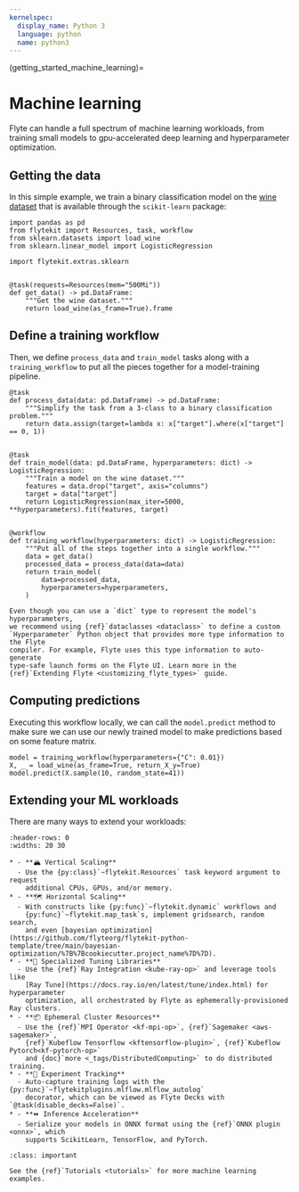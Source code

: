 ```yaml
---
kernelspec:
  display_name: Python 3
  language: python
  name: python3
---
```


(getting_started_machine_learning)=

# Machine learning

Flyte can handle a full spectrum of machine learning workloads, from
training small models to gpu-accelerated deep learning and hyperparameter
optimization.

## Getting the data

In this simple example, we train a binary classification model on the
[wine dataset](https://scikit-learn.org/stable/datasets/toy_dataset.html#wine-dataset)
that is available through the `scikit-learn` package:

```{code-cell} ipython3
import pandas as pd
from flytekit import Resources, task, workflow
from sklearn.datasets import load_wine
from sklearn.linear_model import LogisticRegression

import flytekit.extras.sklearn


@task(requests=Resources(mem="500Mi"))
def get_data() -> pd.DataFrame:
    """Get the wine dataset."""
    return load_wine(as_frame=True).frame
```

## Define a training workflow

Then, we define `process_data` and `train_model` tasks along with a
`training_workflow` to put all the pieces together for a model-training
pipeline.

```{code-cell} ipython3
@task
def process_data(data: pd.DataFrame) -> pd.DataFrame:
    """Simplify the task from a 3-class to a binary classification problem."""
    return data.assign(target=lambda x: x["target"].where(x["target"] == 0, 1))


@task
def train_model(data: pd.DataFrame, hyperparameters: dict) -> LogisticRegression:
    """Train a model on the wine dataset."""
    features = data.drop("target", axis="columns")
    target = data["target"]
    return LogisticRegression(max_iter=5000, **hyperparameters).fit(features, target)


@workflow
def training_workflow(hyperparameters: dict) -> LogisticRegression:
    """Put all of the steps together into a single workflow."""
    data = get_data()
    processed_data = process_data(data=data)
    return train_model(
        data=processed_data,
        hyperparameters=hyperparameters,
    )

```

```{important}
Even though you can use a `dict` type to represent the model's hyperparameters,
we recommend using {ref}`dataclasses <dataclass>` to define a custom
`Hyperparameter` Python object that provides more type information to the Flyte
compiler. For example, Flyte uses this type information to auto-generate
type-safe launch forms on the Flyte UI. Learn more in the
{ref}`Extending Flyte <customizing_flyte_types>` guide.
```

## Computing predictions

Executing this workflow locally, we can call the `model.predict` method to make
sure we can use our newly trained model to make predictions based on some
feature matrix.

```{code-cell} ipython3
model = training_workflow(hyperparameters={"C": 0.01})
X, _ = load_wine(as_frame=True, return_X_y=True)
model.predict(X.sample(10, random_state=41))
```

## Extending your ML workloads

There are many ways to extend your workloads:

```{list-table}
:header-rows: 0
:widths: 20 30

* - **🏔 Vertical Scaling**
  - Use the {py:class}`~flytekit.Resources` task keyword argument to request
    additional CPUs, GPUs, and/or memory.
* - **🗺 Horizontal Scaling**
  - With constructs like {py:func}`~flytekit.dynamic` workflows and
    {py:func}`~flytekit.map_task`s, implement gridsearch, random search,
    and even [bayesian optimization](https://github.com/flyteorg/flytekit-python-template/tree/main/bayesian-optimization/%7B%7Bcookiecutter.project_name%7D%7D).
* - **🔧 Specialized Tuning Libraries**
  - Use the {ref}`Ray Integration <kube-ray-op>` and leverage tools like
    [Ray Tune](https://docs.ray.io/en/latest/tune/index.html) for hyperparameter
    optimization, all orchestrated by Flyte as ephemerally-provisioned Ray clusters.
* - **📦 Ephemeral Cluster Resources**
  - Use the {ref}`MPI Operator <kf-mpi-op>`, {ref}`Sagemaker <aws-sagemaker>`,
    {ref}`Kubeflow Tensorflow <kftensorflow-plugin>`, {ref}`Kubeflow Pytorch<kf-pytorch-op>`
    and {doc}`more <_tags/DistributedComputing>` to do distributed training.
* - **🔎 Experiment Tracking**
  - Auto-capture training logs with the {py:func}`~flytekitplugins.mlflow.mlflow_autolog`
    decorator, which can be viewed as Flyte Decks with `@task(disable_decks=False)`.
* - **⏩ Inference Acceleration**
  - Serialize your models in ONNX format using the {ref}`ONNX plugin <onnx>`, which
    supports ScikitLearn, TensorFlow, and PyTorch.
```

```{admonition} Learn more
:class: important

See the {ref}`Tutorials <tutorials>` for more machine learning examples.
```
